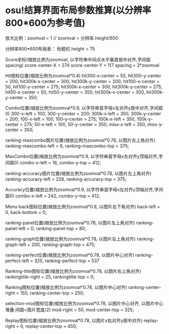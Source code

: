 # osu!结算界面布局参数推算(以分辨率800*600为参考值)

放大比例：zoomval = 1   // zoomval = 分辨率.height/600

分辨率800*600布局表：
标题栏.height = 75

Score坐标(缩放比例为zoomval, 以字符串中间点水平垂直居中对齐,字间距spacing)
score-center-X = 274
score-center-Y = 117
spacing = 3*zoomval

Hit图标位置(缩放比例为zoomval*0.4)
hit300-x-center = 50, hit300-y-center = 200;	hit300k-x-center = 300, hit300k-y-center = 200; 
hit100-x-center = 50, hit100-y-center = 275;	hit300k-x-center = 300, hit300k-y-center = 275; 
 hit50-x-center = 50,  hit50-y-center = 350;	hit300k-x-center = 300, hit300k-y-center = 350; 

Combo位置(缩放比例为zoomval*0.9, 以字符串首字母x左对齐y居中对齐,字间距0)
300-x-left = 100, 300-y-center = 200;	300k-x-left = 350, 300k-y-center = 200;
100-x-left = 100, 100-y-center = 275;	100k-x-left = 350, 100k-y-center = 275;
 50-x-left = 100,  50-y-center = 350;	miss-x-left = 350, miss-y-center = 350;

ranking-maxcombo图片位置(缩放比例为zoomval*0.78, 以图片左上角对齐)
ranking-maxcombo-left = 6,      ranking-maxcombo-top = 375;

MaxCombo位置(缩放比例为zoomval*0.9, 以字符串首字母x左对齐y顶端对齐,字间距0)
combo-x-left = 18,  combo-y-top = 412;

ranking-accuracy图片位置(缩放比例为zoomval*0.78, 以图片左上角对齐)
ranking-accuracy-left = 228,    ranking-accuracy-top = 375;

Accuracy位置(缩放比例为zoomval*0.9, 以字符串首字母x左对齐y顶端对齐,字间距0)
combo-x-left = 242,  combo-y-top = 412;

Menu-back图标位置(缩放比例为zoomval*0.8, 以图片左下角对齐)
back-left = 0,    back-bottom = 0;

ranking-panel位置(缩放比例为zoomval*0.78, 以图片左上角对齐)
ranking-panel-left = 0,   ranking-panel-top = 80;

ranking-graph位置(缩放比例为zoomval*0.78, 以图片左上角对齐)
ranking-graph-left = 200, ranking-graph-top = 475;

ranking-perfect位置(缩放比例为zoomval*0.78, 以图片中心对齐)
ranking-perfect-left = 325,     ranking-perfect-top = 537

Ranking-title图标位置(缩放比例为zoomval*0.78, 以图片右上角对齐)
rankingtitle-right = 25,    rankingtitle-top = 0;

Ranking图标位置(缩放比例为zoomval*0.78, 以图片中心对齐)
ranking-center-right = 150,     ranking-center-top = 250;

selection-mod图标位置(缩放比例为zoomval*0.78, 以图片中心对齐, 以图片中心堆叠:间距=图片宽度/2)
mod-right = 50,      mod-center-top = 325;

Replay图标位置(缩放比例为zoomval*0.78, 以图片x右对齐y居中对齐)
replay-right = 0,     replay-center-top = 450;